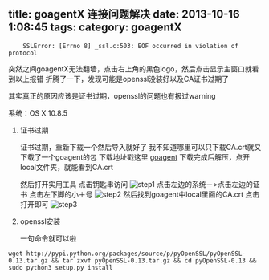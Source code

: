title: goagentX 连接问题解决
date: 2013-10-16 1:08:45
tags:
category: goagentX
---
```
	SSLError: [Errno 8] _ssl.c:503: EOF occurred in violation of protocol
```
突然之间goagentX无法翻墙，点击右上角的黑色logo，然后点击显示主窗口就看到以上报错
折腾了一下，发现可能是openssl没装好以及CA证书过期了
<!--more-->

其实真正的原因应该是证书过期，openssl的问题也有报过warning

系统：OS X 10.8.5

1. 证书过期

   证书过期，重新下载一个然后导入就好了
   我不知道哪里可以只下载CA.crt就又下载了一个goagent的包
   下载地址戳这里 [goagent](http://code.google.com/p/goagent/)
   下载完成后解压，点开local文件夹，就能看到CA.crt

   然后打开实用工具
   点击钥匙串访问
   ![step1](http://i.minus.com/iPLiMemoAwpoE.png)
   点击左边的系统－>点击左边的证书
   点击左下脚的小＋号
   ![step2](http://i.minus.com/i3S4Yic1Amq0D.png)
   然后找到goagent中local里面的CA.crt
   点击打开即可
   ![step3](http://i.minus.com/i00ASLP3lRJSB.png)


2. openssl安装

   一句命令就可以啦

```
wget http://pypi.python.org/packages/source/p/pyOpenSSL/pyOpenSSL-0.13.tar.gz && tar zxvf pyOpenSSL-0.13.tar.gz && cd pyOpenSSL-0.13 && sudo python3 setup.py install

```